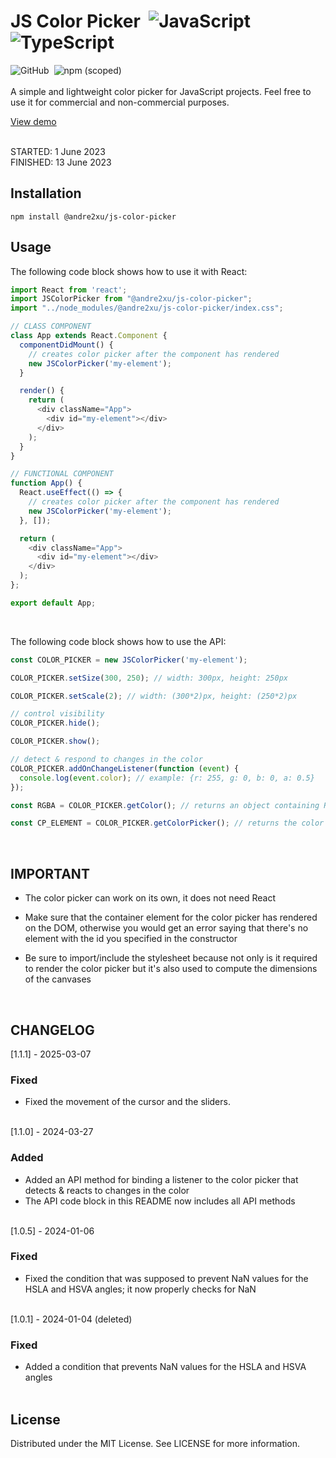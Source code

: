 # JS Color Picker &nbsp;![JavaScript](https://img.shields.io/badge/JavaScript-F7DF1E?style=flat&logo=javascript&logoColor=black) ![TypeScript](https://img.shields.io/badge/TypeScript-2d8dfa?style=flat&logo=typescript&logoColor=white)
![GitHub](https://img.shields.io/github/license/andre2xu/color_picker?color=%##33a633) &nbsp;![npm (scoped)](https://img.shields.io/npm/v/@andre2xu/js-color-picker?color=%23de0404&label=latest&logo=npm)<br><br>
A simple and lightweight color picker for JavaScript projects. Feel free to use it for commercial and non-commercial purposes.

<a href="https://andre2xu.github.io/color_picker/">View demo</a><br><br>

STARTED: 1 June 2023<br>
FINISHED: 13 June 2023<br>

## Installation
```
npm install @andre2xu/js-color-picker
```

## Usage
The following code block shows how to use it with React:

```JavaScript
import React from 'react';
import JSColorPicker from "@andre2xu/js-color-picker";
import "../node_modules/@andre2xu/js-color-picker/index.css";

// CLASS COMPONENT
class App extends React.Component {
  componentDidMount() {
    // creates color picker after the component has rendered
    new JSColorPicker('my-element');
  }

  render() {
    return (
      <div className="App">
        <div id="my-element"></div>
      </div>
    );
  }
}

// FUNCTIONAL COMPONENT
function App() {
  React.useEffect(() => {
    // creates color picker after the component has rendered
    new JSColorPicker('my-element');
  }, []);

  return (
    <div className="App">
      <div id="my-element"></div>
    </div>
  );
};

export default App;
```
<br>

The following code block shows how to use the API:

```JavaScript
const COLOR_PICKER = new JSColorPicker('my-element');

COLOR_PICKER.setSize(300, 250); // width: 300px, height: 250px

COLOR_PICKER.setScale(2); // width: (300*2)px, height: (250*2)px

// control visibility
COLOR_PICKER.hide();

COLOR_PICKER.show();

// detect & respond to changes in the color
COLOR_PICKER.addOnChangeListener(function (event) {
  console.log(event.color); // example: {r: 255, g: 0, b: 0, a: 0.5}
});

const RGBA = COLOR_PICKER.getColor(); // returns an object containing RGBA data

const CP_ELEMENT = COLOR_PICKER.getColorPicker(); // returns the color picker's element (use this if you want to add your own CSS or overwrite the existing ones)
```

<br>

## IMPORTANT
- The color picker can work on its own, it does not need React

- Make sure that the container element for the color picker has rendered on the DOM, otherwise you would get an error saying that there's no element with the id you specified in the constructor

- Be sure to import/include the stylesheet because not only is it required to render the color picker but it's also used to compute the dimensions of the canvases
<br>

## CHANGELOG
[1.1.1] - 2025-03-07
### Fixed
- Fixed the movement of the cursor and the sliders.<br><br>

[1.1.0] - 2024-03-27
### Added
- Added an API method for binding a listener to the color picker that detects & reacts to changes in the color
- The API code block in this README now includes all API methods<br><br>

[1.0.5] - 2024-01-06
### Fixed
- Fixed the condition that was supposed to prevent NaN values for the HSLA and HSVA angles; it now properly checks for NaN<br><br>

[1.0.1] - 2024-01-04 (deleted)
### Fixed
- Added a condition that prevents NaN values for the HSLA and HSVA angles<br><br>

## License
Distributed under the MIT License. See LICENSE for more information.
